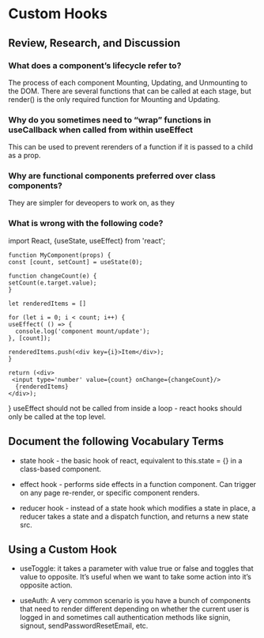 # Custom Hooks

## Review, Research, and Discussion
### What does a component’s lifecycle refer to?
The process of each component Mounting, Updating, and Unmounting to the DOM. There are several functions that can be called at each stage, but render() is the only required function for Mounting and Updating.

### Why do you sometimes need to “wrap” functions in useCallback when called from within useEffect
This can be used to prevent rerenders of a function if it is passed to a child as a prop.

### Why are functional components preferred over class components?
They are simpler for deveopers to work on, as they

### What is wrong with the following code?
import React, {useState, useEffect} from 'react';

    function MyComponent(props) {
    const [count, setCount] = useState(0);

    function changeCount(e) {
    setCount(e.target.value);
    }

    let renderedItems = []

    for (let i = 0; i < count; i++) {
    useEffect( () => {
      console.log('component mount/update');
    }, [count]);

    renderedItems.push(<div key={i}>Item</div>);
    }

    return (<div>
     <input type='number' value={count} onChange={changeCount}/>
      {renderedItems}
    </div>);
}
useEffect should not be called from inside a loop - react hooks should only be called at the top level.

## Document the following Vocabulary Terms
* state hook - the basic hook of react, equivalent to this.state = {} in a class-based component.

* effect hook - performs side effects in a function component. Can trigger on any page re-render, or specific component renders.

* reducer hook - instead of a state hook which modifies a state in place, a reducer takes a state and a dispatch function, and returns a new state src.
## Using a Custom Hook
* useToggle:
it takes a parameter with value true or false and toggles that value to opposite. It’s useful when we want to take some action into it’s opposite action.

* useAuth:
A very common scenario is you have a bunch of components that need to render different depending on whether the current user is logged in and sometimes call authentication methods like signin, signout, sendPasswordResetEmail, etc.
